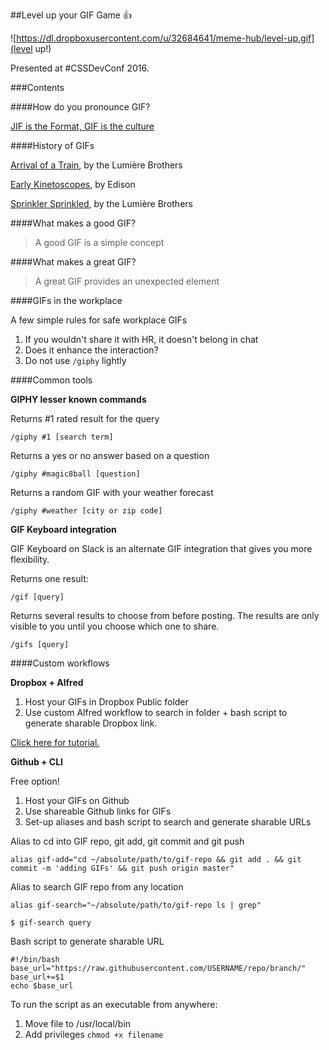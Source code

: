 ##Level up your GIF Game 👍

![https://dl.dropboxusercontent.com/u/32684641/meme-hub/level-up.gif](level up!)

Presented at #CSSDevConf 2016.

###Contents

####How do you pronounce GIF?

[JIF is the Format, GIF is the culture](https://medium.com/message/jif-is-the-format-gif-is-the-culture-af8673796c44)

####History of GIFs

[Arrival of a Train](https://www.youtube.com/watch?v=1dgLEDdFddk), by the Lumière Brothers

[Early Kinetoscopes](https://www.youtube.com/watch?v=686Y7bZYavA), by Edison

[Sprinkler Sprinkled](https://www.youtube.com/watch?v=IooPPi1YzkM), by the Lumière Brothers

####What makes a good GIF?

> A good GIF is a simple concept

####What makes a great GIF?

> A great GIF provides an unexpected element

####GIFs in the workplace

A few simple rules for safe workplace GIFs

1. If you wouldn't share it with HR, it doesn't belong in chat
2. Does it enhance the interaction?
3. Do not use `/giphy` lightly

####Common tools

**GIPHY lesser known commands**

Returns #1 rated result for the query

```
/giphy #1 [search term]
```

Returns a yes or no answer based on a question

```
/giphy #magic8ball [question]
```

Returns a random GIF with your weather forecast

```
/giphy #weather [city or zip code]
```

**GIF Keyboard integration**

GIF Keyboard on Slack is an alternate GIF integration that gives you more flexibility.

Returns one result:

```
/gif [query]
```

Returns several results to choose from before posting. The results are only visible to you until you choose which one to share.

```
/gifs [query]
```

####Custom workflows

**Dropbox + Alfred**

1. Host your GIFs in Dropbox Public folder
2. Use custom Alfred workflow to search in folder + bash script to generate sharable Dropbox link.

[Click here for tutorial.](http://destroytoday.com/writings/gif-workflow/)

**Github + CLI**

Free option!

1. Host your GIFs on Github
2. Use shareable Github links for GIFs
3. Set-up aliases and bash script to search and generate sharable URLs

Alias to cd into GIF repo, git add, git commit and git push

```
alias gif-add="cd ~/absolute/path/to/gif-repo && git add . && git commit -m 'adding GIFs' && git push origin master"
```

Alias to search GIF repo from any location

```
alias gif-search="~/absolute/path/to/gif-repo ls | grep"

$ gif-search query
```

Bash script to generate sharable URL

```
#!/bin/bash
base_url="https://raw.githubusercontent.com/USERNAME/repo/branch/"
base_url+=$1
echo $base_url
```

To run the script as an executable from anywhere:

1. Move file to /usr/local/bin
2. Add privileges `chmod +x filename`
